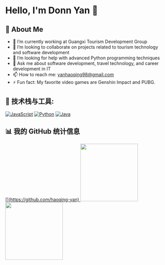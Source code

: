 # Hello, I'm Donn Yan 👋

## 🙋 About Me

- 🔭 I’m currently working at Guangxi Tourism Development Group
- 👯 I’m looking to collaborate on projects related to tourism technology and software development
- 🤔 I’m looking for help with advanced Python programming techniques
- 💬 Ask me about software development, travel technology, and career development in IT
- 📫 How to reach me: yanhaoqing98@gmail.com
- ⚡ Fun fact: My favorite video games are Genshin Impact and PUBG.


## 🚀 技术栈与工具:

[![JavaScript](https://img.shields.io/badge/-JavaScript-333333?style=flat&logo=javascript)](https://developer.mozilla.org/en-US/docs/Web/JavaScript)
[![Python](https://img.shields.io/badge/-Python-333333?style=flat&logo=python)](https://www.python.org/)
[![Java](https://img.shields.io/badge/-Java-333333?style=flat&logo=java)](https://www.oracle.com/java/)

## 📊 我的 GitHub 统计信息

<p>
[<a href="https://github.com/haoqing-yan">](https://github.com/haoqing-yan)
  <img height="180em" src="https://github-readme-stats.vercel.app/api?username=haoqing-yan&show_icons=true&theme=vue" />
  <img height="180em" src="https://github-readme-stats.vercel.app/api/top-langs/?username=haoqing-yan&theme=vue&layout=compact" />
</a>
</p>

